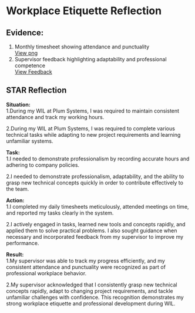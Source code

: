 # Workplace Etiquette Reflection

## Evidence:
1. Monthly timesheet showing attendance and punctuality  
[View png](../evidence/workplace_etiquette/september_timesheet.png)
2. Supervisor feedback highlighting adaptability and professional competence  
[View Feedback](../evidence/workplace_etiquette/supervisor_feedback.txt)


## STAR Reflection

**Situation:**  
1.During my WIL at Plum Systems, I was required to maintain consistent attendance and track my working hours.

2.During my WIL at Plum Systems, I was required to complete various technical tasks while adapting to new project requirements and learning unfamiliar systems.

**Task:**  
1.I needed to demonstrate professionalism by recording accurate hours and adhering to company policies.

2.I needed to demonstrate professionalism, adaptability, and the ability to grasp new technical concepts quickly in order to contribute effectively to the team.

**Action:**  
1.I completed my daily timesheets meticulously, attended meetings on time, and reported my tasks clearly in the system.

2.I actively engaged in tasks, learned new tools and concepts rapidly, and applied them to solve practical problems. I also sought guidance when necessary and incorporated feedback from my supervisor to improve my performance.


**Result:**  
1.My supervisor was able to track my progress efficiently, and my consistent attendance and punctuality were recognized as part of professional workplace behavior.

2.My supervisor acknowledged that I consistently grasp new technical concepts rapidly, adapt to changing project requirements, and tackle unfamiliar challenges with confidence. This recognition demonstrates my strong workplace etiquette and professional development during WIL.

